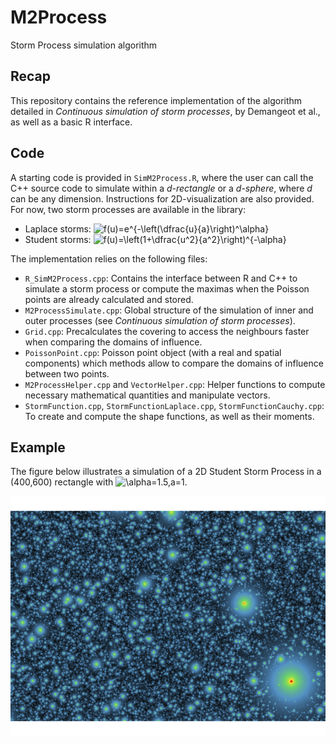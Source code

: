 # M2Process

Storm Process simulation algorithm

## Recap

This repository contains the reference implementation of the algorithm detailed in *Continuous simulation of storm processes*, by Demangeot et al., as well as a basic R interface.

## Code
A starting code is provided in ```SimM2Process.R```, where the user can call the C++ source code to simulate within a *d-rectangle* or a *d-sphere*, where *d* can be any dimension. Instructions for 2D-visualization are also provided. For now, two storm processes are available in the library:
- Laplace storms: ![f(u)=e^{-\left(\dfrac{u}{a}\right)^\alpha}](https://latex.codecogs.com/svg.latex?f(u)=e^{-\left(\dfrac{u}{a}\right)^\alpha})
- Student storms: ![f(u)=\left(1+\dfrac{u^2}{a^2}\right)^{-\alpha}](https://latex.codecogs.com/svg.latex?f(u)=\left(1+\dfrac{u^2}{a^2}\right)^{-\alpha})

The implementation relies on the following files:
- ```R_SimM2Process.cpp```: Contains the interface between R and C++ to simulate a storm process or compute the maximas when the Poisson points are already calculated and stored.
- ```M2ProcessSimulate.cpp```: Global structure of the simulation of inner and outer processes (see *Continuous simulation of storm processes*).
- ```Grid.cpp```: Precalculates the covering to access the neighbours faster when comparing the domains of influence.
- ```PoissonPoint.cpp```: Poisson point object (with a real and spatial components) which methods allow to compare the domains of influence between two points.
- ```M2ProcessHelper.cpp``` and ```VectorHelper.cpp```: Helper functions to compute necessary mathematical quantities and manipulate vectors.
- ```StormFunction.cpp```, ```StormFunctionLaplace.cpp```, ```StormFunctionCauchy.cpp```: To create and compute the shape functions, as well as their moments.


## Example
The figure below illustrates a simulation of a 2D Student Storm Process in a (400,600) rectangle with ![\alpha=1.5,a=1](https://latex.codecogs.com/svg.latex?\alpha=1.5,a=1).

![alt text](https://github.com/Remsya/M2Process/blob/main/Files/Rplot.png)

